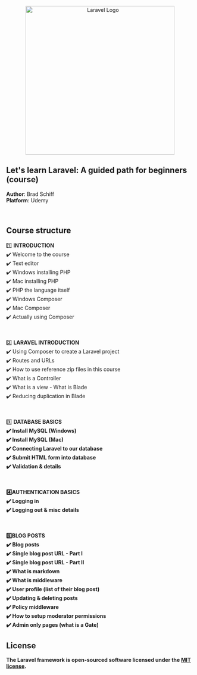 <p align="center"><a href="https://laravel.com" target="_blank"><img src="https://raw.githubusercontent.com/laravel/art/master/logo-lockup/5%20SVG/2%20CMYK/1%20Full%20Color/laravel-logolockup-cmyk-red.svg" width="400" alt="Laravel Logo"></a></p>

## Let's learn Laravel: A guided path for beginners (course)

**Author**: Brad Schiff\
**Platform**: Udemy

<br>

## Course structure

1️⃣ <strong>INTRODUCTION</strong>\
✔️ Welcome to the course\
✔️ Text editor\
✔️ Windows installing PHP\
✔️ Mac installing PHP\
✔️ PHP the language itself\
✔️ Windows Composer\
✔️ Mac Composer\
✔️ Actually using Composer

<br>

2️⃣ <strong>LARAVEL INTRODUCTION</strong>\
✔️ Using Composer to create a Laravel project\
✔️ Routes and URLs\
✔️ How to use reference zip files in this course\
✔️ What is a Controller\
✔️ What is a view - What is Blade\
✔️ Reducing duplication in Blade

<br>

3️⃣ <strong>DATABASE BASICS<strong>\
✔️ Install MySQL (Windows)\
✔️ Install MySQL (Mac)\
✔️ Connecting Laravel to our database\
✔️ Submit HTML form into database\
✔️ Validation & details

<br>

4️⃣<strong>AUTHENTICATION BASICS</strong>\
✔️ Logging in\
✔️ Logging out & misc details
  
<br>
  
5️⃣<strong>BLOG POSTS</strong>\
✔️ Blog posts\
✔️ Single blog post URL - Part I\
✔️ Single blog post URL - Part II\
✔️ What is markdown\
✔️ What is middleware\
✔️ User profile (list of their blog post)\
✔️ Updating & deleting posts\
✔️ Policy middleware\
✔️ How to setup moderator permissions\
✔️ Admin only pages (what is a Gate)
  
## License

The Laravel framework is open-sourced software licensed under the [MIT license](https://opensource.org/licenses/MIT).
